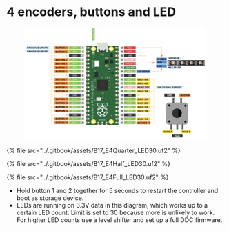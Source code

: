 # 4 encoders, buttons and LED

<figure><img src="../.gitbook/assets/image (116).png" alt=""><figcaption></figcaption></figure>

{% file src="../.gitbook/assets/B17_E4Quarter_LED30.uf2" %}

{% file src="../.gitbook/assets/B17_E4Half_LED30.uf2" %}

{% file src="../.gitbook/assets/B17_E4Full_LED30.uf2" %}

* Hold button 1 and 2 together for 5 seconds to restart the controller and boot as storage device.
* LEDs are running on 3.3V data in this diagram, which works up to a certain LED count. Limit is set to 30 because more is unlikely to work. For higher LED counts use a level shifter and set up a full DDC firmware.&#x20;
